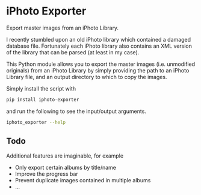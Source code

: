 # iPhoto Exporter

Export master images from an iPhoto Library.

I recently stumbled upon an old iPhoto library which contained a damaged database file. Fortunately each iPhoto library also contains an XML version of the library that can be parsed (at least in my case).

This Python module allows you to export the master images (i.e. unmodified originals) from an iPhoto Library by simply providing the path to an iPhoto Library file, and an output directory to which to copy the images.

Simply install the script with

```bash
pip install iphoto-exporter

```

and run the following to see the input/output arguments.

```bash
iphoto_exporter --help
```

## Todo

Additional features are imaginable, for example

* Only export certain albums by title/name
* Improve the progress bar
* Prevent duplicate images contained in multiple albums
* ...